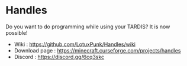 # Handles

Do you want to do programming while using your TARDIS? It is now possible!

* Wiki : https://github.com/LotuxPunk/Handles/wiki
* Download page : https://minecraft.curseforge.com/projects/handles
* Discord : https://discord.gg/6cq3skc
